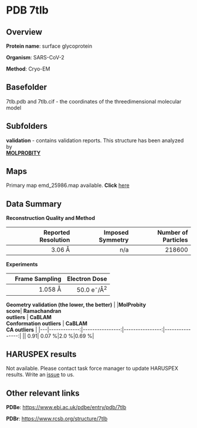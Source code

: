# PDB 7tlb

## Overview

**Protein name**: surface glycoprotein

**Organism**: SARS-CoV-2

**Method**: Cryo-EM



## Basefolder

7tlb.pdb and 7tlb.cif - the coordinates of the threedimensional molecular model

## Subfolders





**validation** - contains validation reports. This structure has been analyzed by <br>  [**MOLPROBITY**](https://github.com/thorn-lab/coronavirus_structural_task_force/tree/master/pdb/surface_glycoprotein/SARS-CoV-2/7tlb/validation/molprobity)    



## Maps

Primary map emd_25986.map available. **Click** [here](http://ftp.wwpdb.org/pub/emdb/structures/EMD-25986/map/) 

## Data Summary
**Reconstruction Quality and Method**

|   | Reported Resolution | Imposed Symmetry | Number of Particles |
|---|-------------:|----------------:|--------------:|
|   |3.06 Å|n/a|218600|

**Experiments**

|   | Frame Sampling | Electron Dose |
|---|-------------:|----------------:|
|   |1.058 Å|50.0 e<sup>-</sup>/Å<sup>2</sup>|

**Geometry validation (the lower, the better)**
|   |**MolProbity<br>score**| **Ramachandran<br>outliers** | **CaBLAM<br>Conformation outliers** | **CaBLAM<br>CA outliers** |
|---|-------------:|----------------:|----------------:|----------------:|
||  0.91|  0.07 %|2.0 %|0.69 %|

## HARUSPEX results

Not available. Please contact task force manager to update HARUSPEX results. Write an [issue](https://github.com/thorn-lab/coronavirus_structural_task_force/issues) to us.

## Other relevant links 
**PDBe**:  https://www.ebi.ac.uk/pdbe/entry/pdb/7tlb
 
**PDBr**: https://www.rcsb.org/structure/7tlb 
